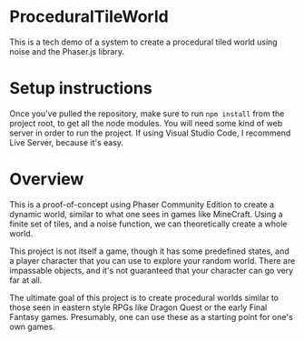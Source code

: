 # ProceduralTileWorld
This is a tech demo of a system to create a procedural tiled world using noise and the Phaser.js library.

# Setup instructions
Once you've pulled the repository, make sure to run `npm install` from the project root, to get all the node modules.
You will need some kind of web server in order to run the project.  If using Visual Studio Code, I recommend Live Server, because it's easy.

# Overview
This is a proof-of-concept using Phaser Community Edition to create a dynamic world, similar to what one sees in games like MineCraft.  Using a finite set of tiles, and a noise function, we can theoretically create a whole world.

This project is not itself a game, though it has some predefined states, and a player character that you can use to explore your random world.  There are impassable objects, and it's not guaranteed that your character can go very far at all.

The ultimate goal of this project is to create procedural worlds similar to those seen in eastern style RPGs like Dragon Quest or the early Final Fantasy games.  Presumably, one can use these as a starting point for one's own games.
